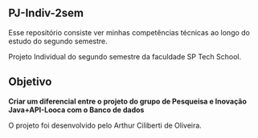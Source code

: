 ## PJ-Indiv-2sem
Esse repositório consiste ver minhas competências técnicas ao longo do estudo do segundo semestre.

Projeto Individual do segundo semestre da faculdade SP Tech School.

## Objetivo

**Criar um diferencial entre o projeto do grupo de Pesqueisa e Inovação Java+API-Looca com o Banco de dados**

O projeto foi desenvolvido pelo Arthur Ciliberti de Oliveira.
